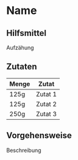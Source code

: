 # Name

## Hilfsmittel

Aufzähung

## Zutaten

Menge | Zutat
--- | :---: 
125g | Zutat 1
125g | Zutat 2 
250g | Zutat 3 


## Vorgehensweise

Beschreibung
